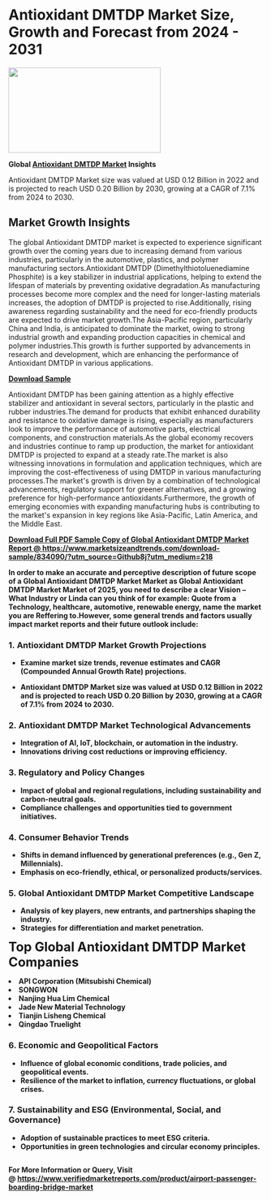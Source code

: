 <H1>Antioxidant DMTDP Market Size, Growth and Forecast from 2024 - 2031</H1><img class="aligncenter size-medium wp-image-584254" src="https://thirdeyenews.in/wp-content/uploads/2024/09/Global-Market-Research-300x168.jpeg" alt="" width="300" height="168" /><p><strong>Global&nbsp;<a href="https://www.marketsizeandtrends.com/download-sample/834090/?utm_source=Github8j?utm_medium=218">Antioxidant DMTDP Market</a> Insights</strong></p><p>Antioxidant DMTDP Market size was valued at USD 0.12 Billion in 2022 and is projected to reach USD 0.20 Billion by 2030, growing at a CAGR of 7.1% from 2024 to 2030.</p><p><h2>Market Growth Insights</h2> <p>The global Antioxidant DMTDP market is expected to experience significant growth over the coming years due to increasing demand from various industries, particularly in the automotive, plastics, and polymer manufacturing sectors.Antioxidant DMTDP (Dimethylthiotoluenediamine Phosphite) is a key stabilizer in industrial applications, helping to extend the lifespan of materials by preventing oxidative degradation.As manufacturing processes become more complex and the need for longer-lasting materials increases, the adoption of DMTDP is projected to rise.Additionally, rising awareness regarding sustainability and the need for eco-friendly products are expected to drive market growth.The Asia-Pacific region, particularly China and India, is anticipated to dominate the market, owing to strong industrial growth and expanding production capacities in chemical and polymer industries.This growth is further supported by advancements in research and development, which are enhancing the performance of Antioxidant DMTDP in various applications.</p> <p><strong><a href="#">Download Sample</a></strong></p> <p>Antioxidant DMTDP has been gaining attention as a highly effective stabilizer and antioxidant in several sectors, particularly in the plastic and rubber industries.The demand for products that exhibit enhanced durability and resistance to oxidative damage is rising, especially as manufacturers look to improve the performance of automotive parts, electrical components, and construction materials.As the global economy recovers and industries continue to ramp up production, the market for antioxidant DMTDP is projected to expand at a steady rate.The market is also witnessing innovations in formulation and application techniques, which are improving the cost-effectiveness of using DMTDP in various manufacturing processes.The market's growth is driven by a combination of technological advancements, regulatory support for greener alternatives, and a growing preference for high-performance antioxidants.Furthermore, the growth of emerging economies with expanding manufacturing hubs is contributing to the market's expansion in key regions like Asia-Pacific, Latin America, and the Middle East.</p> <p><strong><a href="#"></p><p><span class=""><strong>Download Full PDF Sample Copy of Global Antioxidant DMTDP Market Report</strong> @ <a href="https://www.marketsizeandtrends.com/download-sample/834090/?utm_source=Github8j?utm_medium=218" target="_blank">https://www.marketsizeandtrends.com/download-sample/834090/?utm_source=Github8j?utm_medium=218</a></span></p><p>In order to make an accurate and perceptive description of future scope of a Global&nbsp;Antioxidant DMTDP Market Market as Global&nbsp;Antioxidant DMTDP Market Market of 2025, you need to describe a clear Vision &ndash; What Industry or Linda can you think of for example: Quote from a Technology, healthcare, automotive, renewable energy, name the market you are Reffering to.However, some general trends and factors usually impact market reports and their future outlook include:</p><h3>1.&nbsp;<strong>Antioxidant DMTDP Market Growth Projections</strong></h3><ul><li>Examine market size trends, revenue estimates and CAGR (Compounded Annual Growth Rate) projections.</li><li><p>Antioxidant DMTDP Market size was valued at USD 0.12 Billion in 2022 and is projected to reach USD 0.20 Billion by 2030, growing at a CAGR of 7.1% from 2024 to 2030.</p></li></ul><h3>2.&nbsp;<strong>Antioxidant DMTDP Market Technological Advancements</strong></h3><ul><li>Integration of AI, IoT, blockchain, or automation in the industry.</li><li>Innovations driving cost reductions or improving efficiency.</li></ul><h3>3.&nbsp;<strong>Regulatory and Policy Changes</strong></h3><ul><li>Impact of global and regional regulations, including sustainability and carbon-neutral goals.</li><li>Compliance challenges and opportunities tied to government initiatives.</li></ul><h3>4.&nbsp;<strong>Consumer Behavior Trends</strong></h3><ul><li>Shifts in demand influenced by generational preferences (e.g., Gen Z, Millennials).</li><li>Emphasis on eco-friendly, ethical, or personalized products/services.</li></ul><h3>5.&nbsp;<strong>Global Antioxidant DMTDP Market Competitive Landscape</strong></h3><ul><li>Analysis of key players, new entrants, and partnerships shaping the industry.</li><li>Strategies for differentiation and market penetration.</li></ul><p data-pm-slice="1 1 []"><span style="color: inherit; font-family: inherit; font-size: 25px;">Top Global Antioxidant DMTDP Market Companies</span></p><div class="" data-test-id=""><p><li>API Corporation (Mitsubishi Chemical)</li><li> SONGWON</li><li> Nanjing Hua Lim Chemical</li><li> Jade New Material Technology</li><li> Tianjin Lisheng Chemical</li><li> Qingdao Truelight</li></p></div><h3>6.&nbsp;<strong>Economic and Geopolitical Factors</strong></h3><ul><li>Influence of global economic conditions, trade policies, and geopolitical events.</li><li>Resilience of the market to inflation, currency fluctuations, or global crises.</li></ul><h3>7.&nbsp;<strong>Sustainability and ESG (Environmental, Social, and Governance)</strong></h3><ul><li>Adoption of sustainable practices to meet ESG criteria.</li><li>Opportunities in green technologies and circular economy principles.</li></ul><h2><strong style="font-size: 14px;">For More Information or Query, Visit @&nbsp;</strong><a style="background-color: #ffffff; font-size: 14px;" href="https://www.marketsizeandtrends.com/report/antioxidant-dmtdp-market/" target="_blank">https://www.verifiedmarketreports.com/product/airport-passenger-boarding-bridge-market</a></h2>